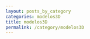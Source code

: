 ```yaml
---
layout: posts_by_category
categories: modelos3D
title: modelos3D
permalink: /category/modelos3D
---
```

